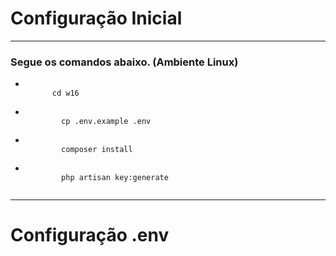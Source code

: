 <h1>Configuração Inicial</h1>
<hr>
<h3>Segue os comandos abaixo. (Ambiente Linux)</h3>
<ul>
  <li>
      <code>
      cd w16
      </code>
  </li>
  <li>
      <code>
        cp .env.example .env
      </code>
  </li>
  <li>
      <code>
        composer install
      </code>
  </li>
  <li>
      <code>
        php artisan key:generate
      </code>
  </li>
</ul>
<hr>
<h1>Configuração .env</h1>
